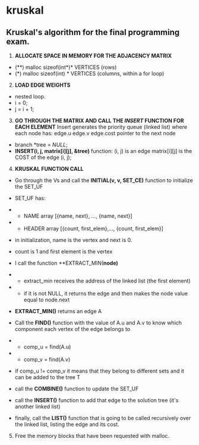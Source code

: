 # kruskal

## Kruskal's algorithm for the final programming exam.

1. **ALLOCATE SPACE IN MEMORY FOR THE ADJACENCY MATRIX**

- (**) malloc sizeof(int*)* VERTICES (rows)
- (*) malloc sizeof(int) * VERTICES (columns, within a for loop)

2. **LOAD EDGE WEIGHTS**
- nested loop.
- i = 0;
- j = i + 1;

3. **GO THROUGH THE MATRIX AND CALL THE ***INSERT*** FUNCTION FOR EACH ELEMENT**
Insert generates the priority queue (linked list) where each node has:
edge.u
edge.v
edge.cost
pointer to the next node

- branch *tree = *NULL*;
- **INSERT(i, j, matrix[i][j], &tree)** function:
(i, j) is an edge
matrix[i][j] is the COST of the edge (i, j);

4. **KRUSKAL FUNCTION CALL**
- Go through the Vs and call the **INITIAL(v, v, SET_CE)** function to initialize the SET_UF
- SET_UF has:
- - NAME array [{name, next}, ..., {name, next}]
- - HEADER array [{count, first_elem},..., {count, first_elem}]

- in initialization, name is the vertex and next is 0.
- count is 1 and first element is the vertex

- I call the function **EXTRACT_MIN(**node)**
- - extract_min receives the address of the linked list (the first element)
- - if it is not NULL, it returns the edge and then makes the node value equal to node.next

- **EXTRACT_MIN()** returns an edge A
- Call the **FIND()** function with the value of A.u and A.v to know which component each vertex of the edge belongs to
- - comp_u = find(A.u)
- - comp_v = find(A.v)
- if comp_u != comp_v it means that they belong to different sets and it can be added to the tree T
- call the **COMBINE()** function to update the SET_UF
- call the **INSERT()** function to add that edge to the solution tree (it's another linked list)

- finally, call the **LIST()** function that is going to be called recursively over the linked list, listing the edge and its cost.

5. Free the memory blocks that have been requested with malloc.



